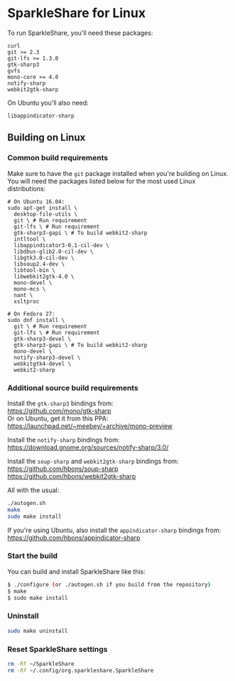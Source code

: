 # SparkleShare for Linux

To run SparkleShare, you'll need these packages:

```
curl
git >= 2.3
git-lfs >= 1.3.0
gtk-sharp3
gvfs
mono-core >= 4.0
notify-sharp
webkit2gtk-sharp
```

On Ubuntu you'll also need:

```
libappindicator-sharp
```


## Building on Linux

### Common build requirements

Make sure to have the `git` package installed when you're building on Linux.
You will need the packages listed below for the most used Linux distributions:  

```shell
# On Ubuntu 16.04:
sudo apt-get install \
  desktop-file-utils \
  git \ # Run requirement
  git-lfs \ # Run requirement
  gtk-sharp3-gapi \ # To build webkit2-sharp
  intltool \
  libappindicator3-0.1-cil-dev \
  libdbus-glib2.0-cil-dev \
  libgtk3.0-cil-dev \
  libsoup2.4-dev \
  libtool-bin \
  libwebkit2gtk-4.0 \
  mono-devel \
  mono-mcs \
  nant \
  xsltproc

# On Fedora 27:
sudo dnf install \
  git \ # Run requirement
  git-lfs \ # Run requirement
  gtk-sharp3-devel \
  gtk-sharp3-gapi \ # To build webkit2-sharp
  mono-devel \
  notify-sharp3-devel \
  webkitgtk4-devel \
  webkit2-sharp
```


### Additional source build requirements

Install the `gtk-sharp3` bindings from:  
https://github.com/mono/gtk-sharp  
Or on Ubuntu, get it from this PPA:  
https://launchpad.net/~meebey/+archive/mono-preview

Install the `notify-sharp` bindings from:  
https://download.gnome.org/sources/notify-sharp/3.0/

Install the `soup-sharp` and `webkit2gtk-sharp` bindings from:  
https://github.com/hbons/soup-sharp  
https://github.com/hbons/webkit2gtk-sharp

All with the usual:

```bash
./autogen.sh
make
sudo make install
```

If you're using Ubuntu, also install the `appindicator-sharp` bindings from:  
https://github.com/hbons/appindicator-sharp


### Start the build

You can build and install SparkleShare like this:

```bash
$ ./configure (or ./autogen.sh if you build from the repository)
$ make
$ sudo make install
```


### Uninstall

```bash
sudo make uninstall
```


### Reset SparkleShare settings

```bash
rm -Rf ~/SparkleShare
rm -Rf ~/.config/org.sparkleshare.SparkleShare
```

